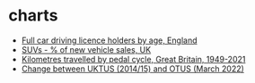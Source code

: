 # charts

- [Full car driving licence holders by age, England](https://rcatlord.github.io/charts/driving_licences)
- [SUVs - % of new vehicle sales, UK](https://rcatlord.github.io/charts/suv)
- [Kilometres travelled by pedal cycle, Great Britain, 1949-2021](https://rcatlord.github.io/charts/km_travelled_by_bike)
- [Change between UKTUS (2014/15) and OTUS (March 2022)](https://rcatlord.github.io/charts/time_use)
